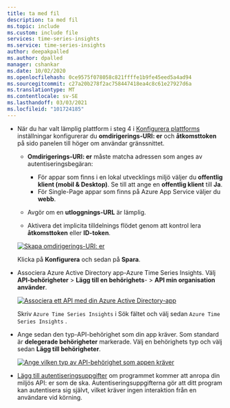 ```yaml
---
title: ta med fil
description: ta med fil
ms.topic: include
ms.custom: include file
services: time-series-insights
ms.service: time-series-insights
author: deepakpalled
ms.author: dpalled
manager: cshankar
ms.date: 10/02/2020
ms.openlocfilehash: 0ce9575f078058c821ffffe1b9fe45eed5a4ad94
ms.sourcegitcommit: c27a20b278f2ac758447418ea4c8c61e27927d6a
ms.translationtype: MT
ms.contentlocale: sv-SE
ms.lasthandoff: 03/03/2021
ms.locfileid: "101724185"
---
```

* När du har valt lämplig plattform i steg 4 i [Konfigurera plattforms](https://docs.microsoft.com/azure/active-directory/develop/quickstart-register-app#configure-platform-settings) inställningar konfigurerar du **omdirigerings-URI: er** och **åtkomsttoken** på sido panelen till höger om användar gränssnittet.

    * **Omdirigerings-URI: er** måste matcha adressen som anges av autentiseringsbegäran:

        * För appar som finns i en lokal utvecklings miljö väljer du **offentlig klient (mobil & Desktop)**. Se till att ange en **offentlig klient** till **Ja**.
        * För Single-Page appar som finns på Azure App Service väljer du **webb**.

    * Avgör om en **utloggnings-URL** är lämplig.

    * Aktivera det implicita tilldelnings flödet genom att kontrol lera **åtkomsttoken** eller **ID-token**.

    [![Skapa omdirigerings-URI: er](media/time-series-insights-aad-registration/active-directory-auth-redirect-uri.png)](media/time-series-insights-aad-registration/active-directory-auth-redirect-uri.png#lightbox)

    Klicka på **Konfigurera** och sedan på **Spara**.

* Associera Azure Active Directory app-Azure Time Series Insights. Välj **API-behörigheter**  >  **Lägg till en behörighets**-  >  **API min organisation använder**.

    [![Associera ett API med din Azure Active Directory-app](media/time-series-insights-aad-registration/active-directory-app-api-permission.png)](media/time-series-insights-aad-registration/active-directory-app-api-permission.png#lightbox)

   Skriv `Azure Time Series Insights` i Sök fältet och välj sedan `Azure Time Series Insights` .

* Ange sedan den typ-API-behörighet som din app kräver. Som standard är **delegerade behörigheter** markerade. Välj en behörighets typ och välj sedan **Lägg till behörigheter**.

    [![Ange vilken typ av API-behörighet som appen kräver](media/time-series-insights-aad-registration/active-directory-app-permission-grant.png)](media/time-series-insights-aad-registration/active-directory-app-permission-grant.png#lightbox)

* [Lägg till autentiseringsuppgifter](https://docs.microsoft.com/azure/active-directory/develop/quickstart-register-app#add-credentials) om programmet kommer att anropa din miljös API: er som de ska. Autentiseringsuppgifterna gör att ditt program kan autentisera sig självt, vilket kräver ingen interaktion från en användare vid körning.